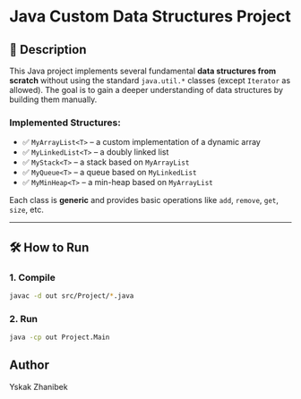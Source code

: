 # Java Custom Data Structures Project

## 📌 Description

This Java project implements several fundamental **data structures from scratch** without using the standard `java.util.*` classes (except `Iterator` as allowed). The goal is to gain a deeper understanding of data structures by building them manually.

### Implemented Structures:

- ✅ `MyArrayList<T>` – a custom implementation of a dynamic array
- ✅ `MyLinkedList<T>` – a doubly linked list
- ✅ `MyStack<T>` – a stack based on `MyArrayList`
- ✅ `MyQueue<T>` – a queue based on `MyLinkedList`
- ✅ `MyMinHeap<T>` – a min-heap based on `MyArrayList`

Each class is **generic** and provides basic operations like `add`, `remove`, `get`, `size`, etc.

---

## 🛠️ How to Run

### 1. Compile

```bash
javac -d out src/Project/*.java
```
### 2. Run
```bash
java -cp out Project.Main
```

## Author
Yskak Zhanibek